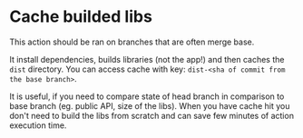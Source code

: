 # Cache builded libs

This action should be ran on branches that are often merge base.

It install dependencies, builds libraries (not the app!) and then caches the `dist` directory.
You can access cache with key: `dist-<sha of commit from the base branch>`.

It is useful, if you need to compare state of head branch in comparison to base branch (eg. public API, size of the libs).
When you have cache hit you don't need to build the libs from scratch and can save few minutes of action execution time.
